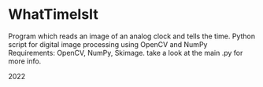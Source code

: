 # WhatTimeIsIt
Program which reads an image of an analog clock and tells the time. 
Python script for digital image processing using OpenCV and NumPy  
Requirements: OpenCV, NumPy, Skimage. take a look at the main .py for more info.  

2022

